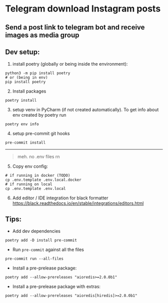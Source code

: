 # Telegram download Instagram posts

## Send a post link to telegram bot and receive images as media group


## Dev setup:

1. install poetry (globally or being inside the environment):
```shell
python3 -m pip install poetry
# or (being in env)
pip install poetry
```

2. Install packages
```shell
poetry install
```

3. setup venv in PyCharm (if not created automatically).
   To get info about env created by poetry run
```shell
poetry env info
```

4. setup pre-commit git hooks
```shell
pre-commit install
```

___
> meh. no .env files rn

5. Copy env config:
```shell
# if running in docker (TODO)
cp .env.template .env.local.docker
# if running on local
cp .env.template .env.local
```

6. Add editor / IDE integration for black formatter
https://black.readthedocs.io/en/stable/integrations/editors.html


## Tips:

- Add dev dependencies
```shell
poetry add -D install pre-commit
```

-  Run `pre-commit` against all the files
```shell
pre-commit run --all-files
```

- Install a pre-prelease package:
```shell
poetry add --allow-prereleases "aioredis>=2.0.0b1"
```

- Install a pre-prelease package with extras:
```shell
poetry add --allow-prereleases "aioredis[hiredis]>=2.0.0b1"
```
